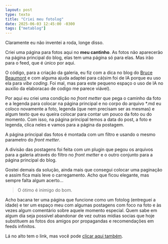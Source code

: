 ```yaml
---
layout: post
type: texto
title: "Criei meu fotolog"
date: 2025-06-03 12:45:00 -0300
tags: ["metablog"]
---
```

Claramente eu não inventei a roda, longe disso.  

Criei uma página para fotos aqui no **meu cantinho**. As fotos não aparecerão na página principal do blog, elas tem uma página só para elas. Mas irão para o feed, que é único por aqui.  

O código, para a criação da galeria, eu fiz com a dica no blog do <a href="https://brucebeaumont.bearblog.dev/a-lazy-kind-of-photo-gallery-for-bear-blog/" title="Galeria de fotos preguiçosa">Bruce Beaumont</a> e com alguma ajuda adaptei para cá(sim foi de IA porque eu uso ela para <i>vibe coding</i>. Foi mal, mas para este pequeno espaço o uso de IA no auxilio da elaboracao de codigo me parece viável).  

Por aqui eu criei uma condição no *front metter* que pega o caminho da foto e a legenda para colocar na página principal e no corpo do arquivo *.md eu coloco novamente a foto, legenda (que nem precisam ser as mesmas) e algum texto que eu queira colocar para contar um pouco da foto ou do momento. Com isso, na página principal temos a data do post, a foto e legenda, clica neles e vamos para a página da postagem.  

A página principal das fotos é montada com um filtro e usando o mesmo parametro do *front metter*.

A divisão das postagens foi feita com um plugin que pegou os arquivos para a galeria através do filtro no *front metter* e o outro conjunto para a página principal do blog.

Gostei demais da solução, ainda mais que consegui colocar uma paginação e assim fica mais leve o carregamento. Acho que ficou elegante, mas sempre falta algum acerto...  

<Blockquote class="citacao">O ótimo é inimigo do bom.</blockquote>

Acho bacana ter uma página que funcione como um fotolog (entreguei a idade) e ter um espaço meu com algumas postagens com foco na foto e às vezes algum comentário sobre aquele momento especial. Quem sabe em algum dia seja possível abandonar de vez outras mídias socias que hoje substituem as fotos dos amigos por propagandas e recomendações em feeds infinitos.  

Lá no alto tem o link, mas você pode <a href="https://pedro.dalbo.me/fotolog/">clicar aqui também</a>.
